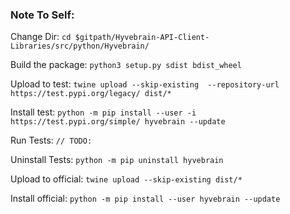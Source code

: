
### Note To Self:

Change Dir:
`cd $gitpath/Hyvebrain-API-Client-Libraries/src/python/Hyvebrain/`

Build the package:
`python3 setup.py sdist bdist_wheel`

Upload to test:
`twine upload --skip-existing  --repository-url https://test.pypi.org/legacy/ dist/*`

Install test:
`python -m pip install --user -i https://test.pypi.org/simple/ hyvebrain --update`

Run Tests:
`// TODO: `

Uninstall Tests:
`python -m pip uninstall hyvebrain`

Upload to official:
`twine upload --skip-existing dist/*`

Install official:
`python -m pip install --user hyvebrain --update`

